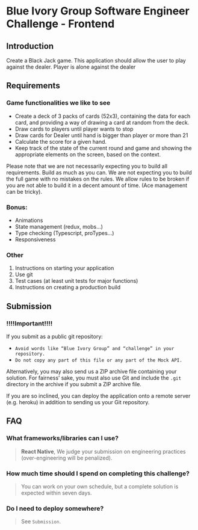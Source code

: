 # Blue Ivory Group Software Engineer Challenge - Frontend
## Introduction
Create a Black Jack game. This application should allow the user to play against the dealer. 
Player is alone against the dealer

## Requirements
###  Game functionalities we like to see 
- Create a deck of 3 packs of cards (52x3), containing the data for each card, and providing a way of drawing a card at random from the deck.
- Draw cards to players until player wants to stop
- Draw cards for Dealer until hand is bigger than player or more than 21
- Calculate the score for a given hand. 
- Keep track of the state of the current round and game and showing the appropriate elements on the screen, based on the context.

Please note that we are not necessarily expecting you to build all requirements. Build as much as you can. We are not expecting you to build the full game with no mistakes on the rules. We allow rules to be broken if you are not able to build it in a decent amount of time. (Ace management can be tricky).

### Bonus:
- Animations
- State management (redux, mobs…)
- Type checking (Typescript, proTypes…)
- Responsiveness

### Other
1. Instructions on starting your application
2. Use git
3. Test cases (at least unit tests for major functions)
4. Instructions on creating a production build


## Submission
### **!!!!Important!!!!**
If you submit as a public git repository:
- `Avoid words like “Blue Ivory Group” and “challenge” in your repository.`
- `Do not copy any part of this file or any part of the Mock API.`  

Alternatively, you may also send us a ZIP archive file containing your solution. For fairness’ sake, you must also use Git and include the `.git` directory in the archive if you submit a ZIP archive file.

If you are so inclined, you can deploy the application onto a remote server (e.g. heroku) in addition to sending us your Git repository.

## FAQ
### What frameworks/libraries can I use?
> **React Native**, We judge your submission on engineering practices (over-engineering will be penalized).
### How much time should I spend on completing this challenge?
> You can work on your own schedule, but a complete solution is expected within seven days.
### Do I need to deploy somewhere?
> See `Submission`.
